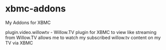 xbmc-addons
===========

My Addons for XBMC

plugin.video.willowtv - Willow.TV plugin for XBMC to view like streaming from Willow.TV allows me to watch my subscribed willow.tv content on my TV via XBMC
